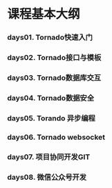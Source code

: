 # 课程基本大纲
### days01. Tornado快速入门

### days02. Tornado接口与模板

### days03. Tornado数据库交互

### days04. Tornado数据安全

### days05. Torando 异步编程

### days06. Tornado websocket

### days07. 项目协同开发GIT

### days08. 微信公众号开发